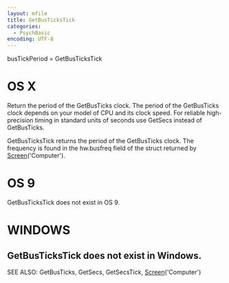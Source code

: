 ```yaml
---
layout: mfile
title: GetBusTicksTick
categories:
  - PsychBasic
encoding: UTF-8
---
```


busTickPeriod = GetBusTicksTick

# OS X

Return the period of the GetBusTicks clock.  The period of the
GetBusTicks clock depends on your model of CPU and its clock speed.
For reliable high-precision timing in standard units of seconds use
GetSecs instead of GetBusTicks.

GetBusTicksTick returns the period of the GetBusTicks clock.  The
frequency is found in the hw.busfreq field of the struct returned by
[Screen](/docs/Screen)('Computer').

# OS 9

GetBusTicksTick does not exist in OS 9.

# WINDOWS

GetBusTicksTick does not exist in Windows.
----

SEE ALSO: GetBusTicks, GetSecs, GetSecsTick, [Screen](/docs/Screen)('Computer')